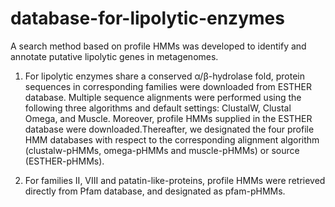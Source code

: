 # database-for-lipolytic-enzymes
A search method based on profile HMMs was developed to identify and annotate putative lipolytic genes in metagenomes.

1. For lipolytic enzymes share a conserved α/β-hydrolase fold, protein sequences in corresponding families were downloaded from ESTHER database.
   Multiple sequence alignments were performed using the following three algorithms and default settings: ClustalW, Clustal Omega, and Muscle. 
   Moreover, profile HMMs supplied in the ESTHER database were downloaded.Thereafter, we designated the four profile HMM databases with respect to the corresponding alignment algorithm (clustalw-pHMMs, omega-pHMMs and muscle-pHMMs) or source (ESTHER-pHMMs).
   
2. For families II, VIII and patatin-like-proteins, profile HMMs were retrieved directly from Pfam database, and designated as pfam-pHMMs.
   
   
   



